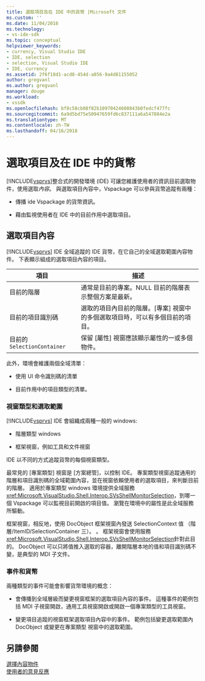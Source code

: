 ```yaml
---
title: 選取項目及在 IDE 中的貨幣 |Microsoft 文件
ms.custom: ''
ms.date: 11/04/2016
ms.technology:
- vs-ide-sdk
ms.topic: conceptual
helpviewer_keywords:
- currency, Visual Studio IDE
- IDE, selection
- selection, Visual Studio IDE
- IDE, currency
ms.assetid: 2f6f18d1-acd8-454d-a856-9a4d81155052
author: gregvanl
ms.author: gregvanl
manager: douge
ms.workload:
- vssdk
ms.openlocfilehash: bf8c58cb08f82b10970424600843b0fedcf477fc
ms.sourcegitcommit: 6a9d5bd75e50947659fd6c837111a6a547884e2a
ms.translationtype: MT
ms.contentlocale: zh-TW
ms.lasthandoff: 04/16/2018
---
```

# <a name="selection-and-currency-in-the-ide"></a>選取項目及在 IDE 中的貨幣
[!INCLUDE[vsprvs](../../code-quality/includes/vsprvs_md.md)]整合式的開發環境 (IDE) 可讓您維護使用者的資訊目前選取物件，使用選取*內容*。 與選取項目內容中，Vspackage 可以參與貨幣追蹤有兩種：  
  
-   傳播 ide Vspackage 的貨幣資訊。  
  
-   藉由監視使用者在 IDE 中的目前作用中選取項目。  
  
## <a name="selection-context"></a>選取項目內容  
 [!INCLUDE[vsprvs](../../code-quality/includes/vsprvs_md.md)] IDE 全域追蹤的 IDE 貨幣，在它自己的全域選取範圍內容物件。 下表顯示組成的選取項目內容的項目。  
  
|項目|描述|  
|-------------|-----------------|  
|目前的階層|通常是目前的專案。NULL 目前的階層表示整個方案是最新。|  
|目前的項目識別碼|選取的項目內目前的階層。[專案] 視窗中的多個選取項目時，可以有多個目前的項目。|  
|目前的 `SelectionContainer`|保留 [屬性] 視窗應該顯示屬性的一或多個物件。|  
  
 此外，環境會維護兩個全域清單：  
  
-   使用 UI 命令識別碼的清單  
  
-   目前作用中的項目類型的清單。  
  
### <a name="window-types-and-selection"></a>視窗類型和選取範圍  
 [!INCLUDE[vsprvs](../../code-quality/includes/vsprvs_md.md)] IDE 會組織成兩種一般的 windows:  
  
-   階層類型 windows  
  
-   框架視窗，例如工具和文件視窗  
  
 IDE 以不同的方式追蹤貨幣的每個視窗類型。  
  
 最常見的 [專案類型] 視窗是 [方案總管]，以控制 IDE。 專案類型視窗追蹤通用的階層和項目識別碼的全域範圍內容，並在視窗依賴使用者的選取項目，來判斷目前的階層。 適用於專案類型 windows 環境提供全域服務<xref:Microsoft.VisualStudio.Shell.Interop.SVsShellMonitorSelection>，到哪一個 Vspackage 可以監視目前開啟的項目值。 瀏覽在環境中的屬性是此全域服務所驅動。  
  
 框架視窗，相反地，使用 DocObject 框架視窗內發送 SelectionContext 值 （階層/ItemID/SelectionContainer 三）。 。 框架視窗會使用服務<xref:Microsoft.VisualStudio.Shell.Interop.SVsShellMonitorSelection>針對此目的。 DocObject 可以只將值推入選取的容器，離開階層本地的值和項目識別碼不變，是典型的 MDI 子文件。  
  
### <a name="events-and-currency"></a>事件和貨幣  
 兩種類型的事件可能會影響貨幣環境的概念：  
  
-   會傳播到全域層級而變更視窗框架的選取項目內容的事件。 這種事件的範例包括 MDI 子視窗開啟，通用工具視窗開啟或開啟一個專案類型的工具視窗。  
  
-   變更項目追蹤的視窗框架選取項目內容中的事件。 範例包括變更選取範圍內 DocObject 或變更在專案類型 視窗中的選取範圍。  
  
## <a name="see-also"></a>另請參閱  
 [選擇內容物件](../../extensibility/internals/selection-context-objects.md)   
 [使用者的意見反應](../../extensibility/internals/feedback-to-the-user.md)